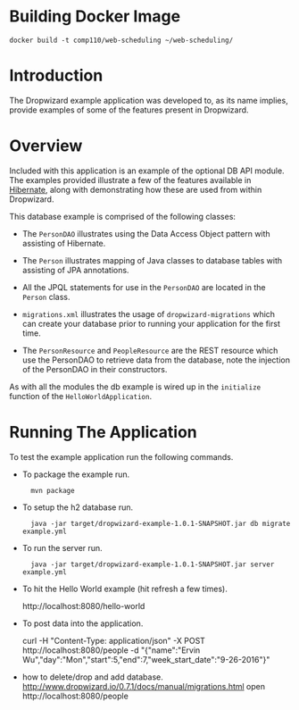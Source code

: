 # Building Docker Image
```
docker build -t comp110/web-scheduling ~/web-scheduling/
```

# Introduction

The Dropwizard example application was developed to, as its name implies, provide examples of some of the features
present in Dropwizard.

# Overview

Included with this application is an example of the optional DB API module. The examples provided illustrate a few of
the features available in [Hibernate](http://hibernate.org/), along with demonstrating how these are used from within
Dropwizard.

This database example is comprised of the following classes:

* The `PersonDAO` illustrates using the Data Access Object pattern with assisting of Hibernate.

* The `Person` illustrates mapping of Java classes to database tables with assisting of JPA annotations.

* All the JPQL statements for use in the `PersonDAO` are located in the `Person` class.

* `migrations.xml` illustrates the usage of `dropwizard-migrations` which can create your database prior to running
your application for the first time.

* The `PersonResource` and `PeopleResource` are the REST resource which use the PersonDAO to retrieve data from the database, note the injection
of the PersonDAO in their constructors.

As with all the modules the db example is wired up in the `initialize` function of the `HelloWorldApplication`.

# Running The Application

To test the example application run the following commands.

* To package the example run.

        mvn package

* To setup the h2 database run.

        java -jar target/dropwizard-example-1.0.1-SNAPSHOT.jar db migrate example.yml

* To run the server run.

        java -jar target/dropwizard-example-1.0.1-SNAPSHOT.jar server example.yml

* To hit the Hello World example (hit refresh a few times).

	http://localhost:8080/hello-world

* To post data into the application.

	
	curl -H "Content-Type: application/json" -X POST http://localhost:8080/people -d "{\"name\":\"Ervin Wu\",\"day\":\"Mon\",\"start\":5,\"end\":7,\"week_start_date\":\"9-26-2016\"}"


* how to delete/drop and add database.
	http://www.dropwizard.io/0.7.1/docs/manual/migrations.html
	open http://localhost:8080/people
